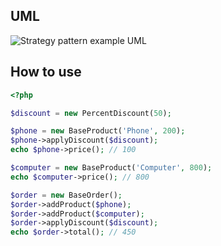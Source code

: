 ## UML

![Strategy pattern example UML](https://raw.githubusercontent.com/bilyiv/design-patterns-php-examples/master/StrategyPattern/DiscountExample/uml.png)

## How to use
```php
<?php

$discount = new PercentDiscount(50);

$phone = new BaseProduct('Phone', 200);
$phone->applyDiscount($discount);
echo $phone->price(); // 100

$computer = new BaseProduct('Computer', 800);
echo $computer->price(); // 800

$order = new BaseOrder();
$order->addProduct($phone);
$order->addProduct($computer);
$order->applyDiscount($discount);
echo $order->total(); // 450
```
